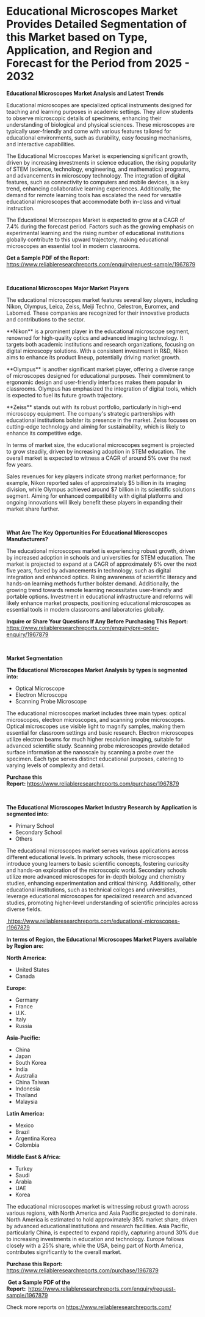 <p><h1>Educational Microscopes Market Provides Detailed Segmentation of this Market based on Type, Application, and Region and Forecast for the Period from 2025 - 2032</h1></p><p><strong>Educational Microscopes Market Analysis and Latest Trends</strong></p>
<p><p>Educational microscopes are specialized optical instruments designed for teaching and learning purposes in academic settings. They allow students to observe microscopic details of specimens, enhancing their understanding of biological and physical sciences. These microscopes are typically user-friendly and come with various features tailored for educational environments, such as durability, easy focusing mechanisms, and interactive capabilities.</p><p>The Educational Microscopes Market is experiencing significant growth, driven by increasing investments in science education, the rising popularity of STEM (science, technology, engineering, and mathematics) programs, and advancements in microscopy technology. The integration of digital features, such as connectivity to computers and mobile devices, is a key trend, enhancing collaborative learning experiences. Additionally, the demand for remote learning tools has escalated the need for versatile educational microscopes that accommodate both in-class and virtual instruction.</p><p>The Educational Microscopes Market is expected to grow at a CAGR of 7.4% during the forecast period. Factors such as the growing emphasis on experimental learning and the rising number of educational institutions globally contribute to this upward trajectory, making educational microscopes an essential tool in modern classrooms.</p></p>
<p><strong>Get a Sample PDF of the Report:&nbsp;</strong> <a href="https://www.reliableresearchreports.com/enquiry/request-sample/1967879?utm_campaign=2593&utm_medium=2&utm_source=Github&utm_content=ia&utm_term=20022025&utm_id=educational-microscopes">https://www.reliableresearchreports.com/enquiry/request-sample/1967879</a></p>
<p>&nbsp;</p>
<p><strong>Educational Microscopes Major Market Players</strong></p>
<p><p>The educational microscopes market features several key players, including Nikon, Olympus, Leica, Zeiss, Meiji Techno, Celestron, Euromex, and Labomed. These companies are recognized for their innovative products and contributions to the sector.</p><p>**Nikon** is a prominent player in the educational microscope segment, renowned for high-quality optics and advanced imaging technology. It targets both academic institutions and research organizations, focusing on digital microscopy solutions. With a consistent investment in R&D, Nikon aims to enhance its product lineup, potentially driving market growth.</p><p>**Olympus** is another significant market player, offering a diverse range of microscopes designed for educational purposes. Their commitment to ergonomic design and user-friendly interfaces makes them popular in classrooms. Olympus has emphasized the integration of digital tools, which is expected to fuel its future growth trajectory.</p><p>**Zeiss** stands out with its robust portfolio, particularly in high-end microscopy equipment. The company's strategic partnerships with educational institutions bolster its presence in the market. Zeiss focuses on cutting-edge technology and aiming for sustainability, which is likely to enhance its competitive edge.</p><p>In terms of market size, the educational microscopes segment is projected to grow steadily, driven by increasing adoption in STEM education. The overall market is expected to witness a CAGR of around 5% over the next few years.</p><p>Sales revenues for key players indicate strong market performance; for example, Nikon reported sales of approximately $5 billion in its imaging division, while Olympus achieved around $7 billion in its scientific solutions segment. Aiming for enhanced compatibility with digital platforms and ongoing innovations will likely benefit these players in expanding their market share further.</p></p>
<p>&nbsp;</p>
<p><strong>What Are The Key Opportunities For Educational Microscopes Manufacturers?</strong></p>
<p><p>The educational microscopes market is experiencing robust growth, driven by increased adoption in schools and universities for STEM education. The market is projected to expand at a CAGR of approximately 6% over the next five years, fueled by advancements in technology, such as digital integration and enhanced optics. Rising awareness of scientific literacy and hands-on learning methods further bolster demand. Additionally, the growing trend towards remote learning necessitates user-friendly and portable options. Investment in educational infrastructure and reforms will likely enhance market prospects, positioning educational microscopes as essential tools in modern classrooms and laboratories globally.</p></p>
<p><strong>Inquire or Share Your Questions If Any Before Purchasing This Report:</strong> <a href="https://www.reliableresearchreports.com/enquiry/pre-order-enquiry/1967879?utm_campaign=2593&utm_medium=2&utm_source=Github&utm_content=ia&utm_term=20022025&utm_id=educational-microscopes">https://www.reliableresearchreports.com/enquiry/pre-order-enquiry/1967879</a></p>
<p>&nbsp;</p>
<p><strong>Market Segmentation</strong></p>
<p><strong>The Educational Microscopes Market Analysis by types is segmented into:</strong></p>
<p><ul><li>Optical Microscope</li><li>Electron Microscope</li><li>Scanning Probe Microscope</li></ul></p>
<p><p>The educational microscopes market includes three main types: optical microscopes, electron microscopes, and scanning probe microscopes. Optical microscopes use visible light to magnify samples, making them essential for classroom settings and basic research. Electron microscopes utilize electron beams for much higher resolution imaging, suitable for advanced scientific study. Scanning probe microscopes provide detailed surface information at the nanoscale by scanning a probe over the specimen. Each type serves distinct educational purposes, catering to varying levels of complexity and detail.</p></p>
<p><strong>Purchase this Report:&nbsp;</strong><a href="https://www.reliableresearchreports.com/purchase/1967879?utm_campaign=2593&utm_medium=2&utm_source=Github&utm_content=ia&utm_term=20022025&utm_id=educational-microscopes">https://www.reliableresearchreports.com/purchase/1967879</a></p>
<p>&nbsp;</p>
<p><strong>The Educational Microscopes Market Industry Research by Application is segmented into:</strong></p>
<p><ul><li>Primary School</li><li>Secondary School</li><li>Others</li></ul></p>
<p><p>The educational microscopes market serves various applications across different educational levels. In primary schools, these microscopes introduce young learners to basic scientific concepts, fostering curiosity and hands-on exploration of the microscopic world. Secondary schools utilize more advanced microscopes for in-depth biology and chemistry studies, enhancing experimentation and critical thinking. Additionally, other educational institutions, such as technical colleges and universities, leverage educational microscopes for specialized research and advanced studies, promoting higher-level understanding of scientific principles across diverse fields.</p></p>
<p><a href="https://www.reliableresearchreports.com/educational-microscopes-r1967879?utm_campaign=2593&utm_medium=2&utm_source=Github&utm_content=ia&utm_term=20022025&utm_id=educational-microscopes">&nbsp;https://www.reliableresearchreports.com/educational-microscopes-r1967879</a></p>
<p><strong>In terms of Region, the Educational Microscopes Market Players available by Region are:</strong></p>
<p>
    <p> <strong> North America: </strong>
        <ul>
            <li>United States</li>
            <li>Canada</li>
        </ul>
        </p> 
    <p> <strong> Europe: </strong>
        <ul>
            <li>Germany</li>
            <li>France</li>
            <li>U.K.</li>
            <li>Italy</li>
            <li>Russia</li>
        </ul>
        </p> 
    <p> <strong> Asia-Pacific: </strong>
        <ul>
            <li>China</li>
            <li>Japan</li>
            <li>South Korea</li>
            <li>India</li>
            <li>Australia</li>
            <li>China Taiwan</li>
            <li>Indonesia</li>
            <li>Thailand</li>
            <li>Malaysia</li>
        </ul>
        </p> 
    <p> <strong> Latin America: </strong>
        <ul>
            <li>Mexico</li>
            <li>Brazil</li>
            <li>Argentina Korea</li>
            <li>Colombia</li>
        </ul>
        </p> 
    <p> <strong> Middle East & Africa: </strong>
        <ul>
            <li>Turkey</li>
            <li>Saudi</li>
            <li>Arabia</li>
            <li>UAE</li>
            <li>Korea</li>
        </ul>
    </p>
    </p>
<p><p>The educational microscopes market is witnessing robust growth across various regions, with North America and Asia Pacific projected to dominate. North America is estimated to hold approximately 35% market share, driven by advanced educational institutions and research facilities. Asia Pacific, particularly China, is expected to expand rapidly, capturing around 30% due to increasing investments in education and technology. Europe follows closely with a 25% share, while the USA, being part of North America, contributes significantly to the overall market.</p></p>
<p><strong>Purchase this Report: </strong><a href="https://www.reliableresearchreports.com/purchase/1967879?utm_campaign=2593&utm_medium=2&utm_source=Github&utm_content=ia&utm_term=20022025&utm_id=educational-microscopes">https://www.reliableresearchreports.com/purchase/1967879</a></p>
<p>&nbsp;<strong>Get a Sample PDF of the Report:&nbsp;&nbsp;</strong><a href="https://www.reliableresearchreports.com/enquiry/request-sample/1967879?utm_campaign=2593&utm_medium=2&utm_source=Github&utm_content=ia&utm_term=20022025&utm_id=educational-microscopes">https://www.reliableresearchreports.com/enquiry/request-sample/1967879</a></p>
<p><strong></strong></p>
<p>Check more reports on <a href="https://www.reliableresearchreports.com/?utm_campaign=2593&utm_medium=2&utm_source=Github&utm_content=ia&utm_term=20022025&utm_id=educational-microscopes">https://www.reliableresearchreports.com/</a></p>